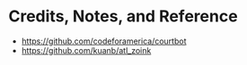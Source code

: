 # Credits, Notes, and Reference

  + https://github.com/codeforamerica/courtbot
  + https://github.com/kuanb/atl_zoink
